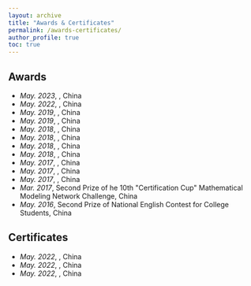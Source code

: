 ```yaml
---
layout: archive
title: "Awards & Certificates"
permalink: /awards-certificates/
author_profile: true
toc: true
---
```

## Awards
* *May. 2023*, , China
* *May. 2022*, , China
* *May. 2019*, , China
* *May. 2019*, , China
* *May. 2018*, , China
* *May. 2018*, , China
* *May. 2018*, , China
* *May. 2018*, , China
* *May. 2017*, , China
* *May. 2017*, , China
* *May. 2017*, , China
* *Mar. 2017*, Second Prize of he 10th "Certification Cup" Mathematical Modeling Network Challenge, China
* *May. 2016*, Second Prize of National English Contest for College Students, China

## Certificates
* *May. 2022*, , China
* *May. 2022*, , China
* *May. 2022*, , China

